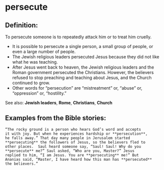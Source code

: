 persecute
=========

###

Definition:
-----------

To persecute someone is to repeatedly attack him or to treat him cruelly.

-   It is possible to persecute a single person, a small group of
    people, or even a large number of people.
-   The Jewish religious leaders persecuted Jesus because they did not
    like what he was teaching.
-   After Jesus went back to heaven, the Jewish religious leaders and
    the Roman government persecuted the Christians. However, the believers
    refused to stop preaching and teaching about Jesus, and the Church
    continued to grow.
-   Other words for “persecution” are “mistreatment” or,
“abuse” or,
    “oppression” or, “hostility.”

See also: **Jewish leaders**, **Rome**, **Christians**, **Church**

Examples from the Bible stories:
--------------------------------

    “The rocky ground is a person who hears God’s word and accepts
    it with joy. But when he experiences hardship or **persecution**,
    he falls away.” That day many people in Jerusalem started
    **persecuting** the followers of Jesus, so the believers fled to
    other places.  Saul heard someone say, “Saul! Saul! Why do you
    **persecute** me?” Saul asked, “Who are you, Master?” Jesus
    replied to him, “I am Jesus. You are **persecuting** me!” But
    Ananias said, “Master, I have heard how this man has **persecuted**
    the believers.”
